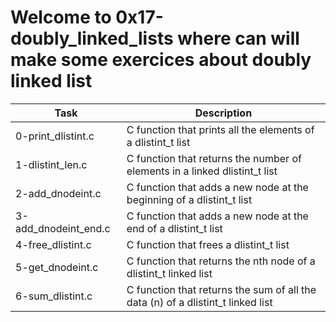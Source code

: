 # Welcome to 0x17-doubly_linked_lists where can will make some exercices about doubly linked list
| Task | Description |
| ---- | ----------- |
| 0-print_dlistint.c | C function that prints all the elements of a dlistint_t list |
| 1-dlistint_len.c | C function that returns the number of elements in a linked dlistint_t list |
| 2-add_dnodeint.c | C function that adds a new node at the beginning of a dlistint_t list |
| 3-add_dnodeint_end.c | C function that adds a new node at the end of a dlistint_t list |
| 4-free_dlistint.c | C function that frees a dlistint_t list |
| 5-get_dnodeint.c | C function that returns the nth node of a dlistint_t linked list |
| 6-sum_dlistint.c | C function that returns the sum of all the data (n) of a dlistint_t linked list |
